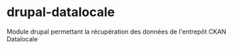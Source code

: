 drupal-datalocale
=================

Module drupal permettant la récupération des données de l'entrepôt CKAN Datalocale